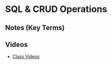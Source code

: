 # SQL & CRUD Operations

##  Notes (Key Terms)

## Videos
- [Class Videos](https://www.youtube.com/watch?v=HgbmMgGh3vo&list=PLVngfM2hsbi8gIVLWmnvSc975LAPYInrA&index=25)
